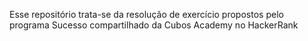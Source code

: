 Esse repositório trata-se da resolução de exercício propostos pelo programa Sucesso compartilhado da Cubos Academy no HackerRank